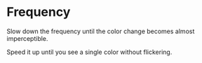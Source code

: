 # Frequency

Slow down the frequency until the color change becomes almost imperceptible.

Speed it up until you see a single color without flickering.